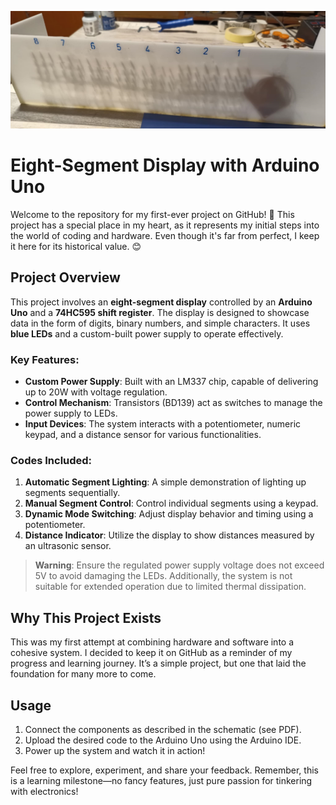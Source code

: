 <p align="center">
  <img src="docs/Project_photo.png" />
</p>

# Eight-Segment Display with Arduino Uno

Welcome to the repository for my first-ever project on GitHub! 🎉 This project has a special place in my heart, as it represents my initial steps into the world of coding and hardware. Even though it's far from perfect, I keep it here for its historical value. 😊

## Project Overview

This project involves an **eight-segment display** controlled by an **Arduino Uno** and a **74HC595 shift register**. The display is designed to showcase data in the form of digits, binary numbers, and simple characters. It uses **blue LEDs** and a custom-built power supply to operate effectively.

### Key Features:
- **Custom Power Supply**: Built with an LM337 chip, capable of delivering up to 20W with voltage regulation.
- **Control Mechanism**: Transistors (BD139) act as switches to manage the power supply to LEDs.
- **Input Devices**: The system interacts with a potentiometer, numeric keypad, and a distance sensor for various functionalities.

### Codes Included:
1. **Automatic Segment Lighting**: A simple demonstration of lighting up segments sequentially.
2. **Manual Segment Control**: Control individual segments using a keypad.
3. **Dynamic Mode Switching**: Adjust display behavior and timing using a potentiometer.
4. **Distance Indicator**: Utilize the display to show distances measured by an ultrasonic sensor.

> **Warning**: Ensure the regulated power supply voltage does not exceed 5V to avoid damaging the LEDs. Additionally, the system is not suitable for extended operation due to limited thermal dissipation.

## Why This Project Exists

This was my first attempt at combining hardware and software into a cohesive system. I decided to keep it on GitHub as a reminder of my progress and learning journey. It’s a simple project, but one that laid the foundation for many more to come.

## Usage

1. Connect the components as described in the schematic (see PDF).
2. Upload the desired code to the Arduino Uno using the Arduino IDE.
3. Power up the system and watch it in action!

Feel free to explore, experiment, and share your feedback. Remember, this is a learning milestone—no fancy features, just pure passion for tinkering with electronics!
